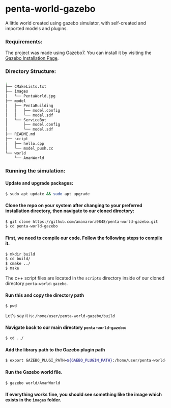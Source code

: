 # penta-world-gazebo
A little world created using gazebo simulator, with self-created and imported models and plugins.

### Requirements:

The project was made using Gazebo7. You can install it by visiting the [Gazebo Installation Page](http://gazebosim.org/tutorials?tut=install_ubuntu&ver=7.0).

### Directory Structure:
```bash
.
├── CMakeLists.txt
├── images
│   └── PentaWorld.jpg
├── model
│   ├── PentaBuilding
│   │   ├── model.config
│   │   └── model.sdf
│   └── ServiceBot
│       ├── model.config
│       └── model.sdf
├── README.md
├── script
│   ├── hello.cpp
│   └── model_push.cc
└── world
    └── AmanWorld
```

### Running the simulation:

#### Update and upgrade packages:
```bash
$ sudo apt update && sudo apt upgrade
```

#### Clone the repo on your system after changing to your preferred installation directory, then navigate to our cloned directory:
```bash
$ git clone https://github.com/amanarora9848/penta-world-gazebo.git
$ cd penta-world-gazebo
```

#### First, we need to compile our code. Follow the following steps to compile it.
```bash
$ mkdir build
$ cd build/
$ cmake ../
$ make
```
The c++ script files are located in the `scripts` directory inside of our cloned directory `penta-world-gazebo`.

#### Run this and copy the directory path
```bash
$ pwd
```
Let's say it is: `/home/user/penta-world-gazebo/build`

#### Navigate back to our main directory `penta-world-gazebo`:
```bash
$ cd ../
```

#### Add the library path to the Gazebo plugin path
```bash
$ export GAZEBO_PLUGI_PATH=${GAEBO_PLUGIN_PATH}:/home/user/penta-world-gazebo/build
```

#### Run the Gazebo world file.
```bash
$ gazebo world/AmanWorld
```

#### If everything works fine, you should see something like the image which exists in the `images` folder.